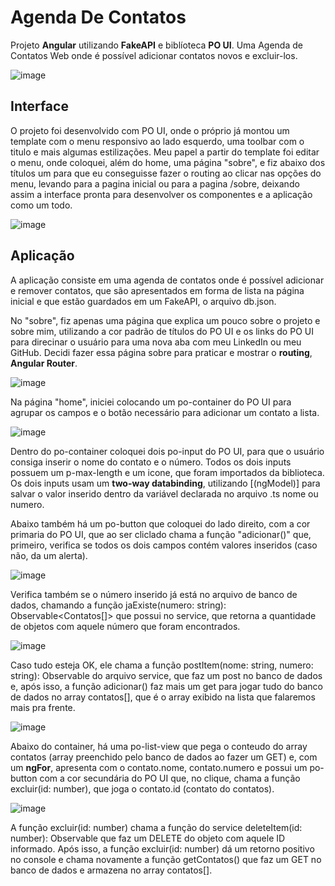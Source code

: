 # Agenda De Contatos

Projeto **Angular** utilizando **FakeAPI** e biblíoteca **PO UI**. Uma Agenda de Contatos Web onde é possível adicionar contatos novos e excluir-los.

![image](https://github.com/VitorComin/listaDeContatos/assets/106283734/2c8f4fa8-3ac9-448b-a1ac-7c88c1942ee7)

## Interface

O projeto foi desenvolvido com PO UI, onde o próprio já montou um template com o menu responsivo ao lado esquerdo, uma toolbar com o titulo e mais algumas estilizações. Meu papel a partir do template foi editar o menu, onde coloquei, além do home, uma página "sobre", e fiz abaixo dos títulos um <router-outlet> para que eu conseguisse fazer o routing ao clicar nas opções do menu, levando para a pagina inicial ou para a pagina /sobre, deixando assim a interface pronta para desenvolver os componentes e a aplicação como um todo.

![image](https://github.com/VitorComin/listaDeContatos/assets/106283734/4cc67e99-99ef-469e-b6d7-0dfc1825cbcf)

## Aplicação

A aplicação consiste em uma agenda de contatos onde é possível adicionar e remover contatos, que são apresentados em forma de lista na página inicial e que estão guardados em um FakeAPI, o arquivo db.json.

No "sobre", fiz apenas uma página que explica um pouco sobre o projeto e sobre mim, utilizando a cor padrão de títulos do PO UI e os links do PO UI para direcinar o usuário para uma nova aba com meu LinkedIn ou meu GitHub. Decidi fazer essa página sobre para praticar e mostrar o **routing**, **Angular Router**.

![image](https://github.com/VitorComin/listaDeContatos/assets/106283734/b138cc3d-b489-45e3-b05c-f870a05da6b3)

Na página "home", iniciei colocando um po-container do PO UI para agrupar os campos e o botão necessário para adicionar um contato a lista.

![image](https://github.com/VitorComin/listaDeContatos/assets/106283734/d002ea66-6c84-4e23-9f86-43550bcd5e4e)

Dentro do po-container coloquei dois po-input do PO UI, para que o usuário consiga inserir o nome do contato e o número. Todos os dois inputs possuem um p-max-length e um icone, que foram importados da biblioteca. Os dois inputs usam um **two-way databinding**, utilizando [(ngModel)] para salvar o valor inserido dentro da variável declarada no arquivo .ts nome ou numero.

Abaixo também há um po-button que coloquei do lado direito, com a cor primaria do PO UI, que ao ser cliclado chama a função "adicionar()" que, primeiro, verifica se todos os dois campos contém valores inseridos (caso não, da um alerta).

![image](https://github.com/VitorComin/listaDeContatos/assets/106283734/70d39f21-5531-4187-85c7-3f7daec4aa58)

Verifica também se o número inserido já está no arquivo de banco de dados, chamando a função jaExiste(numero: string): Observable<Contatos[]> que possui no service, que retorna a quantidade de objetos com aquele número que foram encontrados.

![image](https://github.com/VitorComin/listaDeContatos/assets/106283734/553b64b8-dbdc-4012-a9a3-f89e9297a368)

Caso tudo esteja OK, ele chama a função postItem(nome: string, numero: string): Observable<Contatos> do arquivo service, que faz um post no banco de dados e, após isso, a função adicionar() faz mais um get para jogar tudo do banco de dados no array contatos[], que é o array exibido na lista que falaremos mais pra frente.

![image](https://github.com/VitorComin/listaDeContatos/assets/106283734/77e062a7-adf1-470d-b5e9-54be92ce54b3)

Abaixo do container, há uma po-list-view que pega o conteudo do array contatos (array preenchido pelo banco de dados ao fazer um GET) e, com um **ngFor**, apresenta com o contato.nome, contato.numero e possui um po-button com a cor secundária do PO UI que, no clique, chama a função excluir(id: number), que joga o contato.id (contato do contatos).

![image](https://github.com/VitorComin/listaDeContatos/assets/106283734/0a69c11d-cd97-420c-bd52-1cc22d8bc691)

A função excluir(id: number) chama a função do service deleteItem(id: number): Observable<any> que faz um DELETE do objeto com aquele ID informado. Após isso, a função excluir(id: number) dá um retorno positivo no console e chama novamente a função getContatos() que faz um GET no banco de dados e armazena no array contatos[].


